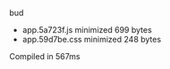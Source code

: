 bud

 - app.5a723f.js       minimized       699 bytes
 - app.59d7be.css       minimized       248 bytes

Compiled in 567ms